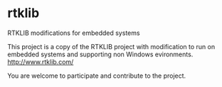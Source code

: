 rtklib
======

RTKLIB modifications for embedded systems

This project is a copy of the RTKLIB project with modification to run on embedded systems and supporting non Windows evironments. 
http://www.rtklib.com/

You are welcome to participate and contribute to the project. 
